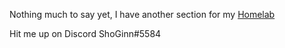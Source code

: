 Nothing much to say yet, I have another section for my [Homelab](/homelab)

Hit me up on Discord ShoGinn#5584
